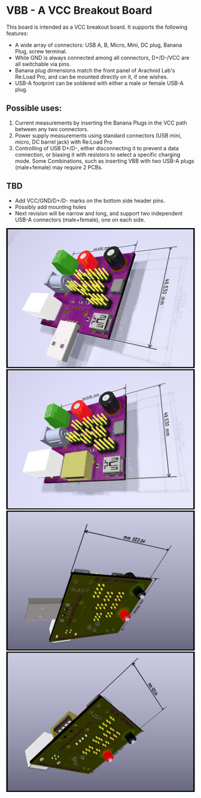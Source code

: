 VBB - A VCC Breakout Board
==========================
This board is intended as a VCC breakout board. It supports the following features:
* A wide array of connectors: USB A, B, Micro, Mini, DC plug, Banana Plug, screw terminal.
* While GND is always connected among all connectors, D+/D-/VCC are all switchable via pins.
* Banana plug dimensions match the front panel of Arachnid Lab's Re:Load Pro, and can be mounted directly on it, if one wishes.
* USB-A footprint can be soldered with either a male or female USB-A plug.

Possible uses:
--------------
1. Current measurements by inserting the Banana Plugs in the VCC path between any two connectors.
2. Power supply measurements using standard connectors (USB mini, micro, DC barrel jack) with Re:Load Pro 
3. Controlling of USB D+/D-, either disconnecting it to prevent a data connection, or biasing it with resistors to select a specific charging mode. Some Combinations, such as inserting VBB with two USB-A plugs (male+female) may require 2 PCBs.

TBD
---
* Add VCC/GND/D+/D- marks on the bottom side header pins.
* Possibly add mounting holes
* Next revision will be narrow and long, and support two independent USB-A connectors (male+female), one on each side.

![Top, USB-A Male](vbb-usba-male-top.jpg)
![Top, USB-A Female](vbb-usba-female-top.jpg)
![Bottom, USB-A Male](vbb-usba-male-bottom.jpg)
![Bottom, USB-A Female](vbb-usba-female-bottom.jpg)

